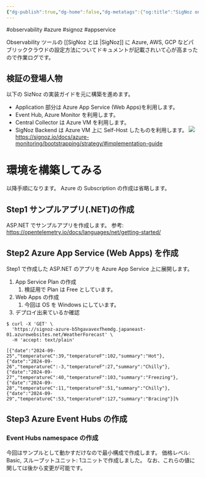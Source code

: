 ```yaml
---
{"dg-publish":true,"dg-home":false,"dg-metatags":{"og:title":"SigNoz on Azure App Service","og:image":"https://raw.githubusercontent.com/konnta0/blog2/refs/heads/main/konnta0.jpg","twitter:card":"summary","twitter:title":"SigNoz on Azure App Service","twitter:image":"https://raw.githubusercontent.com/konnta0/blog2/refs/heads/main/konnta0.jpg","twitter:site":"@konnta0"},"permalink":"/Engineering/Observability/SigNoz/SigNoz on Azure App Service/","metatags":{"og:title":"SigNoz on Azure App Service","og:image":"https://raw.githubusercontent.com/konnta0/blog2/refs/heads/main/konnta0.jpg","twitter:card":"summary","twitter:title":"SigNoz on Azure App Service","twitter:image":"https://raw.githubusercontent.com/konnta0/blog2/refs/heads/main/konnta0.jpg","twitter:site":"@konnta0"},"dgPassFrontmatter":true,"created":"2025-01-08T01:22:53.322+09:00"}
---
```


#observability #azure #signoz #appservice


Observability ツールの [[SigNoz とは \|SigNoz]] に Azure, AWS, GCP などパブリッククラウドの設定方法についてドキュメントが記載されいて心が高まったので作業ログです。

## 検証の登場人物
以下の SizNoz の実装ガイドを元に構築を進めます。
- Application 部分は Azure App Service (Web Apps)を利用します。
- Event Hub, Azure Monitor を利用します。
- Central Collector は Azure VM を利用します。
- SigNoz Backend は Azure VM 上に Self-Host したものを利用します。 
![](/img/user/Engineering/Observability/SigNoz/20240926025057.png)
https://signoz.io/docs/azure-monitoring/bootstrapping/strategy/#implementation-guide

# 環境を構築してみる
以降手順になります。
Azure の Subscription の作成は省略します。

## Step1 サンプルアプリ(.NET)の作成
ASP.NET でサンプルアプリを作成します。
参考: https://opentelemetry.io/docs/languages/net/getting-started/

## Step2 Azure App Service (Web Apps) を作成
Step1 で作成した ASP.NET のアプリを Azure App Service 上に展開します。
1. App Service Plan の作成
	1. 検証用で Plan は Free としています。
2. Web Apps の作成
	1. 今回は OS を Windows にしています。
3. デプロイ出来ているか確認
```shell
$ curl -X 'GET' \
  'https://signoz-azure-b5hgavavexfhemdg.japaneast-01.azurewebsites.net/WeatherForecast' \
  -H 'accept: text/plain'

[{"date":"2024-09-25","temperatureC":39,"temperatureF":102,"summary":"Hot"},{"date":"2024-09-26","temperatureC":-3,"temperatureF":27,"summary":"Chilly"},{"date":"2024-09-27","temperatureC":40,"temperatureF":103,"summary":"Freezing"},{"date":"2024-09-28","temperatureC":11,"temperatureF":51,"summary":"Chilly"},{"date":"2024-09-29","temperatureC":53,"temperatureF":127,"summary":"Bracing"}]%
```

## Step3 Azure Event Hubs の作成

### Event Hubs namespace の作成
今回はサンプルとして動かすだけなので最小構成で作成します。
価格レベル: Basic, スループットユニット: 1ユニットで作成しました。
	なお、これらの値に関しては後から変更が可能です。